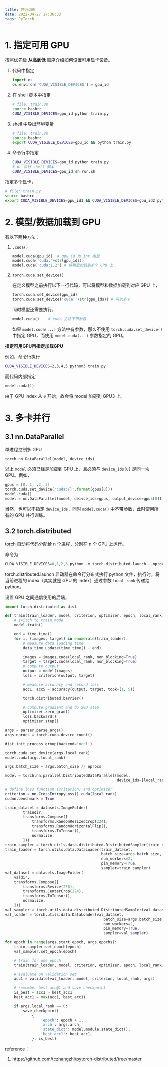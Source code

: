 ```yaml
---
title: 并行训练
date: 2022-04-27 17:36:33
tags: PyTorch
---
```


# 1. 指定可用 GPU
按照优先级 __从高到低__ 顺序介绍如何设置可用显卡设备。

1. 代码中指定

    ```python
    import os
    os.environ['CUDA_VISIBLE_DEVICES'] = gpu_id
    ```

2. 在 shell 脚本中指定

    ```sh
    # file: train.sh
    source bashrc
    CUDA_VISIBLE_DEVICES=gpu_id python train.py
    ```
3. shell 中导出环境变量

    ```sh
    # file: train.sh
    source bashrc
    export CUDA_VISIBLE_DEVICES=gpu_id && python train.py
    ```

4. 命令行中指定

    ```sh
    CUDA_VISIBLE_DEVICES=gpu_id python train.py
    # or 执行 shell 脚本
    CUDA_VISIBLE_DEVICES=gpu_id sh run.sh
    ```

指定多个显卡，
```sh
# file: train.py
source bashrc
export CUDA_VISIBLE_DEVICES=gpu_id1 && CUDA_VISIBLE_DEVICES=gpu_id2 python train.py
```

# 2. 模型/数据加载到 GPU 

有以下两种方法：

1. `.cuda()`

    ```python
    model.cuda(gpu_id)  # gpu_id 为 int 类型
    model.cuda('cuda:'+str(gpu_ids))
    model.cuda('cuda:1,2') # 将模型加载到多个 GPU 上
    ```

2. `torch.cuda.set_device()`

    在定义模型之前执行以下一行代码，可以将模型和数据加载到对应 GPU 上，
    ```python
    torch.cuda.set_device(gpu_id)
    torch.cuda.set_device('cuda:'+str(gpu_ids)) # 可以多卡
    ```

    同时模型还需要执行，
    ```python
    model.cuda()    # cuda 方法不带参数
    ```

    如果 `model.cuda(...)` 方法中有参数，那么不使用 `torch.cuda.set_device()` 中指定 GPU，而使用 `model.cuda(...)` 参数指定的 GPU。

__指定可用GPU再指定加载GPU__

例如，命令行执行

```sh
CUDA_VISIBLE_DEVICES=2,3,4,5 python3 train.py
```

而代码内部指定

```python
model.cuda(1)
```

由于 GPU index 从 `0` 开始，故会将 model 加载到 GPU3 上。

# 3. 多卡并行

## 3.1 nn.DataParallel

单进程控制多 GPU

```python
torch.nn.DataParallel(model, device_ids)
```

以上 `model` 必须已经是加载到 GPU 上，且必须与 `device_ids[0]` 是同一块 GPU。例如，

```python
gpus = [0, 1, ,2, 3]
torch.cuda.set_device('cuda:{}'.format(gpus[0]))
model.cuda()
model = nn.DataParallel(model, deivce_ids=gpus, output_device=gpus[0])
```

当然，也可以不指定 `device_ids`，同时 `model.cuda()` 中不带参数，此时使用所有的 GPU 并行训练。

## 3.2 torch.distributed

torch 自动将代码分配给 n 个进程，分别在 n 个 GPU 上运行。

命令为
```python
CUDA_VISIBLE_DEVICES=0,1,2,3 python -m torch.distributed.launch --nproc_per_node=4 main.py
```

torch.distributed.launch 启动器在命令行分布式执行 python 文件，执行时，将当前进程的 index（其实就是 GPU 的 index）通过参数 `local_rank` 传递给 python。

设置 GPU 之间通信使用的后端，

```python
import torch.distributed as dist

def train(train_loader, model, criterion, optimizer, epoch, local_rank, args):
    # switch to train mode
    model.train()

    end = time.time()
    for i, (images, target) in enumerate(train_loader):
        # measure data loading time
        data_time.update(time.time() - end)

        images = images.cuda(local_rank, non_blocking=True)
        target = target.cuda(local_rank, non_blocking=True)
        # compute output
        output = model(images)
        loss = criterion(output, target)

        # measure accuracy and record loss
        acc1, acc5 = accuracy(output, target, topk=(1, 5))

        torch.distributed.barrier()

        # compute gradient and do SGD step
        optimizer.zero_grad()
        loss.backward()
        optimizer.step()

args = parser.parse_args()
args.nprocs = torch.cuda.device_count()

dist.init_process_group(backend='nccl')

torch.cuda.set_device(args.local_rank)
model.cuda(args.local_rank)

args.batch_size = args.batch_size // nprocs

model = torch.nn.parallel.DistributedDataParallel(model,
                                                  device_ids=[local_rank])

# define loss function (criterion) and optimizer
criterion = nn.CrossEntropyLoss().cuda(local_rank)
cudnn.benchmark = True

train_dataset = datasets.ImageFolder(
        traindir,
        transforms.Compose([
            transforms.RandomResizedCrop(224),
            transforms.RandomHorizontalFlip(),
            transforms.ToTensor(),
            normalize,
        ]))
train_sampler = torch.utils.data.distributed.DistributedSampler(train_dataset)
train_loader = torch.utils.data.DataLoader(train_dataset,
                                           batch_size=args.batch_size,
                                           num_workers=2,
                                           pin_memory=True,
                                           sampler=train_sampler)
val_dataset = datasets.ImageFolder(
    valdir,
    transforms.Compose([
        transforms.Resize(256),
        transforms.CenterCrop(224),
        transforms.ToTensor(),
        normalize,
    ]))
val_sampler = torch.utils.data.distributed.DistributedSampler(val_dataset)
val_loader = torch.utils.data.DataLoader(val_dataset,
                                            batch_size=args.batch_size,
                                            num_workers=2,
                                            pin_memory=True,
                                            sampler=val_sampler)

for epoch in range(args.start_epoch, args.epochs):
    train_sampler.set_epoch(epoch)
    val_sampler.set_epoch(epoch)

    # train for one epoch
    train(train_loader, model, criterion, optimizer, epoch, local_rank, args)

    # evaluate on validation set
    acc1 = validate(val_loader, model, criterion, local_rank, args)

    # remember best acc@1 and save checkpoint
    is_best = acc1 > best_acc1
    best_acc1 = max(acc1, best_acc1)

    if args.local_rank == 0:
        save_checkpoint(
            {
                'epoch': epoch + 1,
                'arch': args.arch,
                'state_dict': model.module.state_dict(),
                'best_acc1': best_acc1,
            }, is_best)                           
```

reference：

1. https://github.com/tczhangzhi/pytorch-distributed/tree/master